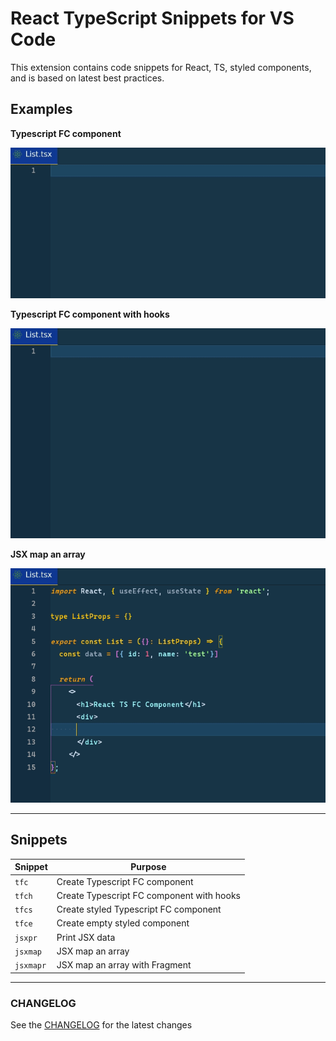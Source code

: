 # React TypeScript Snippets for VS Code

This extension contains code snippets for React, TS, styled components, and is based on latest best practices.

## Examples

**Typescript FC component**

![Use Extension](images/list.gif)

**Typescript FC component with hooks**

![Use Extension](images/listhook.gif)

**JSX map an array**

![Use Extension](images/data.gif)

---

## Snippets

| Snippet   | Purpose                                   |
| --------- | ----------------------------------------- |
| `tfc`     | Create Typescript FC component            |
| `tfch`    | Create Typescript FC component with hooks |
| `tfcs`    | Create styled Typescript FC component     |
| `tfce`    | Create empty styled component             |
| `jsxpr`   | Print JSX data                            |
| `jsxmap`  | JSX map an array                          |
| `jsxmapr` | JSX map an array with Fragment            |


---

### CHANGELOG

See the [CHANGELOG](CHANGELOG.md) for the latest changes